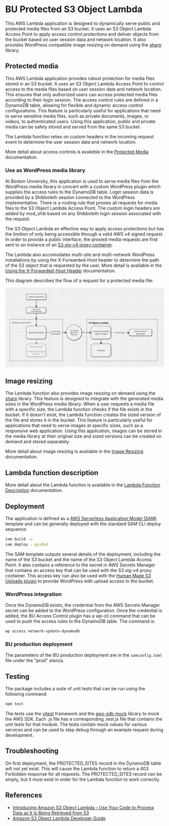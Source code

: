 # BU Protected S3 Object Lambda

This AWS Lambda application is designed to dynamically serve public and protected media files from an S3 bucket. It uses an S3 Object Lambda Access Point to apply access control protections and deliver objects from the bucket based on user session data and network location. It also provides WordPress compatible image resizing on demand using the [sharp](https://www.npmjs.com/package/sharp) library.

## Protected media

This AWS Lambda application provides robust protection for media files stored in an S3 bucket. It uses an S3 Object Lambda Access Point to control access to the media files based on user session data and network location. This ensures that only authorized users can access protected media files according to their login session. The access control rules are defined in a DynamoDB table, allowing for flexible and dynamic access control configurations. This feature is particularly useful for applications that need to serve sensitive media files, such as private documents, images, or videos, to authenticated users. Using this application, public and private media can be safely stored and served from the same S3 bucket.

The Lambda function relies on custom headers in the incoming request event to determine the user session data and network location.

More detail about access controls is availeble in the [Protected Media](./docs/protected-media.md) documentation.

### Use as WordPress media library

At Boston University, this application is used to serve media files from the WordPress media library in concert with a custom WordPress plugin which supplies the access rules to the DynamoDB table.  Login session data is provided by a Shibboleth session connected to the WordPress implementation. There is a routing rule that proxies all requests for media files to the S3 Object Lambda Access Point. The custom login headers are added by mod_shib based on any Shibboleth login session associated with the request.

The S3 Object Lambda an effective way to apply access protections but has the limition of only being accessible through a valid AWS v4 signed request. In order to provide a public interface, the proxied media requests are first sent to an instance of an [S3 sig-v4 proxy container]( https://github.com/awslabs/aws-sigv4-proxy).

The Lambda also accomodates multi-site and multi-network WordPress installations by using the X-Forwarded-Host header to determine the path of the S3 object that is requested by the user. More detail is available in the [Using the X-Forwarded-Host Header](./docs/x-forwarded-host-header.md) documentation.

This diagram describes the flow of a request for a protected media file:

![Protected media flow diagram](./docs/images/request-flow-diagram.png)

## Image resizing

The Lambda function also provides image resizing on demand using the [sharp](https://www.npmjs.com/package/sharp) library. This feature is designed to integrate with the generated media sizes in the WordPress media library. When a user requests a media file with a specific size, the Lambda function checks if the file exists in the bucket. If it doesn't exist, the Lambda function creates the sized version of the file and stores it in the bucket. This feature is particularly useful for applications that need to serve images at specific sizes, such as a responsive web application. Using this application, images can be stored in the media library at their original size and sized versions can be created on demand and stored separately.

More detail about image resizing is available in the [Image Resizing](./docs/image-resizing.md) documentation.

## Lambda function description

More detail about the Lambda function is available in the [Lambda Function Description](./docs/lambda-function-description.md) documentation.

## Deployment

The application is defined as a [AWS Serverless Application Model (SAM)](https://aws.amazon.com/serverless/sam/) template and can be generally deployed with the standard SAM CLI deploy sequence:

```bash
sam build -u
sam deploy --guided
```

The SAM template outputs several details of the deployment, including the name of the S3 bucket and the name of the S3 Object Lambda Access Point. It also contains a reference to the secret in AWS Secrets Manager that contains an access key that can be used with the S3 sig-v4 proxy container. This access key can also be used with the [Human Made S3 Uploads plugin](https://github.com/humanmade/S3-Uploads) to provide WordPress with upload access to the bucket.

### WordPress integration

Once the DynamoDB exists, the credential from the AWS Secrets Manager secret can be added to the WordPress configuration. Once the credential is added, the BU Access Control plugin has a wp-cli command that can be used to push the access rules to the DynamoDB table. The command is:

```bash
wp access network-update-dynamodb
```

### BU production deployment

The parameters of the BU production deployment are in the `samconfig.toml` file under the "prod" stanza.

## Testing

The package includes a suite of unit tests that can be run using the following command:

```bash
npm test
```

The tests use the [vitest](https://vitest.dev/) framework and the [aws-sdk-mock](https://www.npmjs.com/package/aws-sdk-mock) library to mock the AWS SDK. Each .js file has a corresponding .test.js file that contains the unit tests for that module. The tests contain mock values for various services and can be used to step debug through an example request during development.

## Troubleshooting

On first deployment, the PROTECTED_SITES record in the DynamoDB table will not yet exist. This will cause the Lambda function to return a 403 Forbidden response for all requests. The PROTECTED_SITES record can be empty, but it must exist in order for the Lambda function to work correctly.

## References

* [Introducing Amazon S3 Object Lambda – Use Your Code to Process Data as It Is Being Retrieved from S3](https://aws.amazon.com/blogs/aws/introducing-amazon-s3-object-lambda-use-your-code-to-process-data-as-it-is-being-retrieved-from-s3/)
* [Amazon S3 Object Lambda Developer Guide](https://docs.aws.amazon.com/AmazonS3/latest/userguide/transforming-objects.html)
